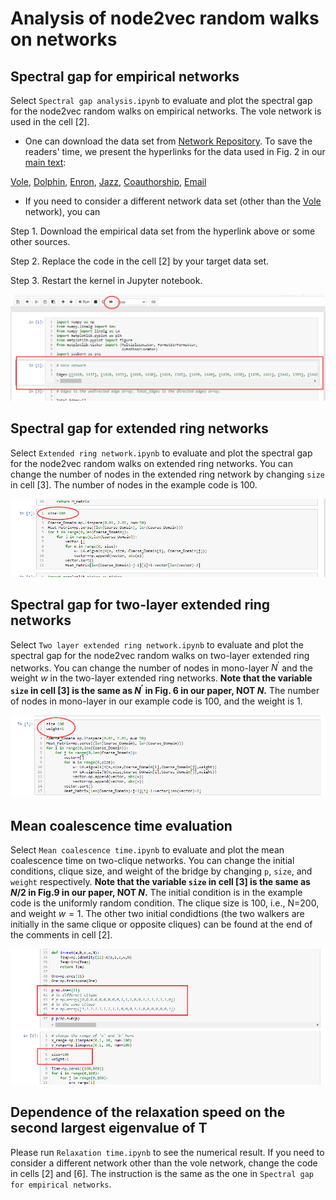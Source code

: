 # Analysis of node2vec random walks on networks

## Spectral gap for empirical networks

Select `Spectral gap analysis.ipynb` to evaluate and plot the spectral gap for the node2vec random walks on empirical networks. The vole network is used in the cell [2].

* One can download the data set from [Network Repository](http://networkrepository.com/). To save the readers' time, we present the hyperlinks for the data used in Fig. 2 in our [main text](https://arxiv.org/abs/2006.04904#:~:text=Algorithm%20node2vec%20employs%20biased%20random,label%20classification%20and%20link%20prediction.&text=The%20node2vec%20random%20walk%20is%20a%20second%2Dorder%20Markov%20chain.):

[Vole](http://networkrepository.com/mammalia-voles-bhp-trapping-55.php), [Dolphin](http://networkrepository.com/dolphins.php), [Enron](http://networkrepository.com/email-enron-only.php), [Jazz](http://networkrepository.com/jazz.php), [Coauthorship](http://networkrepository.com/ca-netscience.php), [Email](http://networkrepository.com/email-univ.php)

* If you need to consider a different network data set (other than the [Vole](http://networkrepository.com/mammalia-voles-bhp-trapping-55.php) network), you can

Step 1. Download the empirical data set from the hyperlink above or some other sources.

Step 2. Replace the code in the cell [2] by your target data set. 

Step 3. Restart the kernel in Jupyter notebook.

![Spectral gap for empirical networks](https://github.com/Lingqi-Meng/Analysis-of-node2vec-random-walks-on-networks/blob/master/images/image1.png)


## Spectral gap for extended ring networks

Select `Extended ring network.ipynb` to evaluate and plot the spectral gap for the node2vec random walks on extended ring networks. You can change the number of nodes in the extended ring network by changing `size` in cell [3]. The number of nodes in the example code is 100.

![Spectral gap for extended ring networks](https://github.com/Lingqi-Meng/Analysis-of-node2vec-random-walks-on-networks/blob/master/images/image2.png)

## Spectral gap for two-layer extended ring networks

Select `Two layer extended ring network.ipynb` to evaluate and plot the spectral gap for the node2vec random walks on two-layer extended ring networks. You can change the number of nodes in mono-layer $N^\prime$ and the weight $w$ in the two-layer extended ring networks. **Note that the variable `size` in cell [3] is the same as $N^\prime$ in Fig. 6 in our paper, NOT $N$.** The number of nodes in mono-layer in our example code is 100, and the weight is 1.

![Spectral gap for two-layer extended ring networks](https://github.com/Lingqi-Meng/Analysis-of-node2vec-random-walks-on-networks/blob/master/images/image3.png)

## Mean coalescence time evaluation

Select `Mean coalescence time.ipynb` to evaluate and plot the mean coalescence time on two-clique networks. You can change the initial conditions, clique size, and weight of the bridge by changing `p`, `size`, and `weight` respectively. **Note that the variable `size` in cell [3] is the same as $N/2$ in Fig.9 in our paper, NOT $N$.** The initial condition is in the example code is the uniformly random condition. The clique size is 100, i.e., N=200, and weight $w=1$. The other two initial condidtions (the two walkers are initially in the same clique or opposite cliques) can be found at the end of the comments in cell [2].

![Mean coalescence time](https://github.com/Lingqi-Meng/Analysis-of-node2vec-random-walks-on-networks/blob/master/images/image4.png)

## Dependence of the relaxation speed on the second largest eigenvalue of T

Please run `Relaxation time.ipynb` to see the numerical result. If you need to consider a different network other than the vole network, change the code in cells [2] and [6]. The instruction is the same as the one in ``Spectral gap for empirical networks``.
